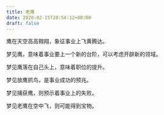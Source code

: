 ```yaml
---
title: 老鹰
date: 2020-02-15T20:54:12+08:00
draft: false
---
```


鹰在天空高高翱翔，象征事业上飞黄腾达。


梦见鹰，意味着事业要上一个新的台阶，可以考虑开辟新的领域。


梦见鹰落在自己头上，意味着职位的提升。


梦见放鹰抓鸟，是事业成功的预兆。


梦见捕获鹰，则预示着事业上的失败。


梦见老鹰在空中飞，则可能得到宝物。
